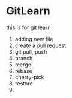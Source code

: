 # GitLearn
this is for git learn


1. adding new file
2. create a pull request
3. git pull, push
4. branch
5. merge
6. rebase
7. cherry-pick
8. restore
9. 
